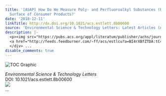 ```yaml
---
title: '[ASAP] How Do We Measure Poly- and Perfluoroalkyl Substances (PFASs) at the
  Surface of Consumer Products?'
date: '2018-12-11'
linkTitle: http://dx.doi.org/10.1021/acs.estlett.8b00600
source: 'Environmental Science & Technology Letters: Latest Articles (ACS Publications)'
description: |-
  <p><img src="https://pubs.acs.org/appl/literatum/publisher/achs/journals/content/estlcu/0/estlcu.ahead-of-print/acs.estlett.8b00600/20181211/images/medium/ez-2018-00600f_0002.gif" alt="TOC Graphic"/></p><div><cite>Environmental Science & Technology Letters</cite></div><div>DOI: 10.1021/acs.estlett.8b00600</div><div class="feedflare">
  <a href="http://feeds.feedburner.com/~ff/acs/estlcu?a=BI4rXBfZTDA:tC4Hs_J8iqI:yIl2AUoC8zA"><img src="http://feeds.feedburner.com/~ff/acs/estlcu?d=yIl2AUoC8zA" border="0"></img></a>
  </div> ...
disable_comments: true
---
```

<p><img src="https://pubs.acs.org/appl/literatum/publisher/achs/journals/content/estlcu/0/estlcu.ahead-of-print/acs.estlett.8b00600/20181211/images/medium/ez-2018-00600f_0002.gif" alt="TOC Graphic"/></p><div><cite>Environmental Science & Technology Letters</cite></div><div>DOI: 10.1021/acs.estlett.8b00600</div><div class="feedflare">
<a href="http://feeds.feedburner.com/~ff/acs/estlcu?a=BI4rXBfZTDA:tC4Hs_J8iqI:yIl2AUoC8zA"><img src="http://feeds.feedburner.com/~ff/acs/estlcu?d=yIl2AUoC8zA" border="0"></img></a>
</div> ...